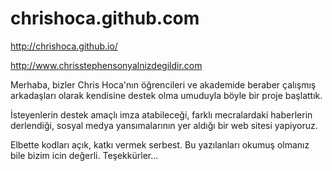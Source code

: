 # chrishoca.github.com
http://chrishoca.github.io/

http://www.chrisstephensonyalnizdegildir.com

Merhaba, bizler Chris Hoca'nın öğrencileri ve akademide beraber çalışmış arkadaşları olarak kendisine destek olma umuduyla böyle bir proje başlattık.

İsteyenlerin destek amaçlı imza atabileceği, farklı mecralardaki haberlerin derlendiği, sosyal medya yansımalarının yer aldığı bir web sitesi yapiyoruz.

Elbette kodları açık, katkı vermek serbest. Bu yazılanları okumuş olmanız bile bizim icin değerli. Teşekkürler...
